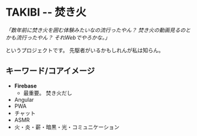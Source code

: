 # TAKIBI -- 焚き火

*「数年前に焚き火を囲む体験みたいなの流行ったやん？ 焚き火の動画見るのとかも流行ったやん？ それWebでやろかな。」*

というプロジェクトです。 先駆者がいるかもしれんが私は知らん。

## キーワード/コアイメージ
- **Firebase**
  - 最重要。 焚き火だし
- Angular
- PWA
- チャット
- ASMR
- 火・炎・薪・暗黒・光・コミュニケーション
